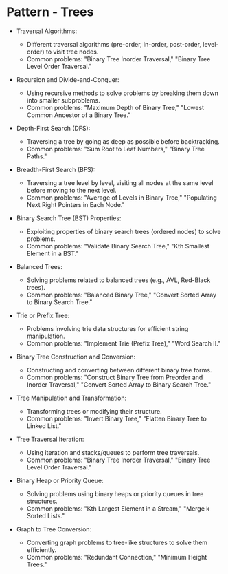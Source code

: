 # Pattern - Trees

- Traversal Algorithms:
    * Different traversal algorithms (pre-order, in-order, post-order, level-order) to visit tree nodes.
    * Common problems: "Binary Tree Inorder Traversal," "Binary Tree Level Order Traversal."

- Recursion and Divide-and-Conquer:
    * Using recursive methods to solve problems by breaking them down into smaller subproblems.
    * Common problems: "Maximum Depth of Binary Tree," "Lowest Common Ancestor of a Binary Tree."

- Depth-First Search (DFS):
    * Traversing a tree by going as deep as possible before backtracking.
    * Common problems: "Sum Root to Leaf Numbers," "Binary Tree Paths."

- Breadth-First Search (BFS):
    * Traversing a tree level by level, visiting all nodes at the same level before moving to the next level.
    * Common problems: "Average of Levels in Binary Tree," "Populating Next Right Pointers in Each Node."

- Binary Search Tree (BST) Properties:
    * Exploiting properties of binary search trees (ordered nodes) to solve problems.
    * Common problems: "Validate Binary Search Tree," "Kth Smallest Element in a BST."

- Balanced Trees:
    * Solving problems related to balanced trees (e.g., AVL, Red-Black trees).
    * Common problems: "Balanced Binary Tree," "Convert Sorted Array to Binary Search Tree."

- Trie or Prefix Tree:
    * Problems involving trie data structures for efficient string manipulation.
    * Common problems: "Implement Trie (Prefix Tree)," "Word Search II."

- Binary Tree Construction and Conversion:
    * Constructing and converting between different binary tree forms.
    * Common problems: "Construct Binary Tree from Preorder and Inorder Traversal," "Convert Sorted Array to Binary Search Tree."

- Tree Manipulation and Transformation:
    * Transforming trees or modifying their structure.
    * Common problems: "Invert Binary Tree," "Flatten Binary Tree to Linked List."

- Tree Traversal Iteration:
    * Using iteration and stacks/queues to perform tree traversals.
    * Common problems: "Binary Tree Inorder Traversal," "Binary Tree Level Order Traversal."

- Binary Heap or Priority Queue:
    * Solving problems using binary heaps or priority queues in tree structures.
    * Common problems: "Kth Largest Element in a Stream," "Merge k Sorted Lists."

- Graph to Tree Conversion:
    * Converting graph problems to tree-like structures to solve them efficiently.
    * Common problems: "Redundant Connection," "Minimum Height Trees."

